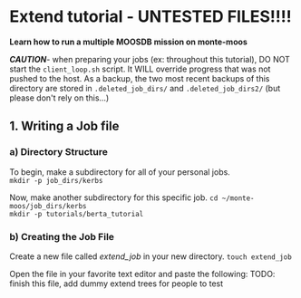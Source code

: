 # Extend tutorial - UNTESTED FILES!!!!
**Learn how to run a multiple MOOSDB mission on monte-moos**


***CAUTION***- when preparing your jobs (ex: throughout this tutorial), DO NOT start the `client_loop.sh` script. It WILL override progress that was not pushed to the host. As a backup, the two most recent backups of this directory are stored in `.deleted_job_dirs/` and `.deleted_job_dirs2/` (but please don't rely on this...)

## 1. Writing a Job file
### a) Directory Structure
To begin, make a subdirectory for all of your personal jobs.  
`mkdir -p job_dirs/kerbs`

Now, make another subdirectory for this specific job.
`cd ~/monte-moos/job_dirs/kerbs`  
`mkdir -p tutorials/berta_tutorial`

### b) Creating the Job File

Create a new file called *extend_job* in your new directory.
`touch extend_job`

Open the file in your favorite text editor and paste the following:
TODO: finish this file, add dummy extend trees for people to test
<!-- ```bash
#!/bin/bash 
# Kevin Becker, June 9 2023
# extend_job

# ######################################
# # Launching shoreside                #
# ######################################
# SHORE_REPO="moos-ivp"
# SHORE_MISSION="ivp/missions/m2_berta"
# SHORE_FLAGS=" 5"  
# JOB_TIMEOUT=60 # (timewarp is not accounted)
# # SHORE_TARG is not required- will default to targ_shoreside.moos

# ######################################
# # Launching vehicles                 #
# ######################################
# VEHICLES=2
# VEHICLE_REPOS=("moos-ivp" "moos-ivp")
# VEHICLE_MISSIONS=("missions/s1_alpha" "missions/m2_berta_baseline")
# SHARED_VEHICLE_FLAGS=" --ip-localhost --shore_pshare=9200 -s -a 5"
# VEHICLE_FLAGS=( "--start=3,3 --vrole=rescue --vname=abe --tmate=ben --mport=9001 --pshare=9201" 
#                 "--start=3,2 --vrole=scout  --vname=ben --tmate=abe --mport=9002 --pshare=9202"  
#             )

# PLOT_X="SOME_MOOS_VAR"
# PLOT_Y="OTHER_MOOS_VAR"
```
You'll notice some differences from the alpha mission:
- **VEHILCES**: The number of vehicles to be run
- **VEHICLE_REPOS**: The name of the repository that contains the mission for each vehicle
- **VEHICLE_MISSIONS**: The path to the mission file within the repository for each vehicle
- **VEHICLE_FLAGS**: Any flags you want to pass to the launch script for all vehicles
- **SHARED_VEHICLE_FLAGS**: Any flags you want to pass to the launch script for the given vehicle
- **SHORE_TARG**: Unnecessary for most multi-MOOSDB missions, since it defaults to **targ_shoreside.moos**
- **PLOT_X**: TODO: find good variables from berta mission
    - See part 2 section C for more info
- **PLOT_Y**: TODO: find good variables from berta mission
    - See part 2 section C for more info


## 2. Writing a post-processing script

### a) Copy the template
Copy the template *post_process_results* file to the same directory as your job file.  
`cp docs/template_files/post_process_results_template.sh job_dirs/KERBS/tutorials/berta_tutorial/post_process_results.sh`
 - This is a bit daunting, but it's got a lot of useful features!

### c) Modify the script
Go to **Part 3** and edit which variables you want to save to the **results.csv** file. Included are examples using **aloggrep** to pull the final value of a given variable. Feel free to edit this as you see fit!  
- NOTE: Make sure **WPT_EFF_DIST_ALL** and **WPT_EFF_TIME_ALL** are included in the **results.csv** file. These are needed to plot the results.

**Part 4** copies all alog files to the web directory, generates a plot showing where each vehicle went, and a few metafiles about the client who ran the job. If you have lots of runs, I'd recommend adding an if statement to only copy the alog files for interesting runs (ex: runs that had collisions). 


## 3. Writing repo_links.txt

## 4. Checking your Job
Use the following scripts to test your job before queueing it:
1. `./check_job.sh job_dirs/kerbs/tutorials/berta_tutorial/berta_job` to check your job for initial errors. 
    - This will guide you through the remaining steps! But here they are anyways:
2. `./client_scripts/run_job.sh job_dirs/kerbs/tutorials/berta_tutorial/berta_job` to run your job on your local computer.  
    - Make sure that it runs as expected. See the [job troubleshoting guide](job_troubleshooting.md).
3. `./client_scripts/extract_results.sh job_dirs/kerbs/tutorials/berta_tutorial/berta_job` to test your *post_process_results.sh* script  
    - The *post_process_results.sh* script is written by you, but remember it may be run on any computer - so keep the dependencies minimal!
4. Review the **results** directory to make sure the data you want is there

## 5. Queueing your Job

### a) Check your job- *again*
Be sure that your job works on your computer AND a PABLO. **Any errors in a queue'd job will blacklist the job** for the day or until the client reboots.  

### b) Copying to the host
`rsync -zaPr job_dirs/kerbs/tutorials/berta_tutorial/berta_job uname@oceanai.mit.edu:/home/monte/monte-moos/job_dirs/kerbs/tutorials/berta_tutorial/berta_job`  

### c) Add to the queue
ssh onto the host, and open the file:  
`/home/monte/monte-moos/host_job_queue.txt`

Add 5 runs of your job to the job queue:  
`kerbs/tutorials/berta_tutorial/berta_job 5`

## 6) Waiting for your job

### a) Check the status of the clients
When you're waiting, you can check the status of the clients in:
`/home/monte/monte-moos/clients/status/*`

Here's a script to add to your oceanai **.bashrc** to make this easier:
```
catstat () {
  for file in /home/yodacora/monte-moos/clients/status/*
    do
      if [[ -f "$file" ]]
        then
          if [[ "$file" == *.txt ]]
            then
              echo -n "$(tput bold)$(tput setaf 2)$(basename $file)$(tput sgr0)"
              echo "  $(cat $file)"
          fi
        fi
    done
}
```

You can also view the last time the host updated the clients by checking the timestamp in the status file:  
`cat /home/monte/monte-moos/status.txt`

### b) Checking the results
https://oceanai.mit.edu/monte/results/kerbs/tutorials/berta_tutorial/berta_job/
- The host only updates once every 5 minutes. So, if you added the job to the queue at 12:01, clients might only start running it at 12:05, and you won't see the results until 12:10. 
 -->


